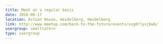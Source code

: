 ```yaml
---
title: Meet on a regular basis
date: 2016-06-17
location: Action House, Heidelberg, Heidelberg
link: http://www.meetup.com/back-to-the-future/events/xvgdrlyvjbwb/
usergroup: smalltalkrn
type: usergroup
---
```


